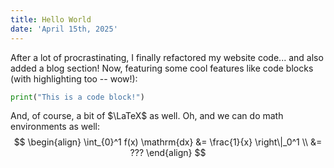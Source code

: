 ```yaml
---
title: Hello World
date: 'April 15th, 2025'
---
```


After a lot of procrastinating, I finally refactored my website code... and also added a blog section! Now, featuring some cool features like code blocks (with highlighting too -- wow!):
```python
print("This is a code block!")
```

And, of course, a bit of $\LaTeX$ as well. Oh, and we can do math environments as well:
$$
\begin{align}
    \int_{0}^1 f(x) \mathrm{dx} &= \frac{1}{x} \right\|_0^1 \\
    &= ???
\end{align}
$$
